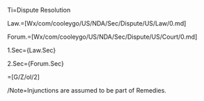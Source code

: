 Ti=Dispute Resolution

Law.=[Wx/com/cooleygo/US/NDA/Sec/Dispute/US/Law/0.md]

Forum.=[Wx/com/cooleygo/US/NDA/Sec/Dispute/US/Court/0.md]

1.Sec={Law.Sec}

2.Sec={Forum.Sec}

=[G/Z/ol/2]

/Note=Injunctions are assumed to be part of Remedies.
